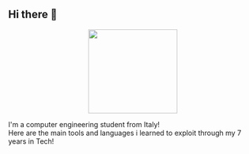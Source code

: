 ## Hi there 👋

<p align="center">
    <img src="https://i.giphy.com/media/v1.Y2lkPTc5MGI3NjExZWNlcTd4MGQ5OG15d2pqOW10dXA1MDE5ZnZ3emdyZ2RhbGxpNHAwbiZlcD12MV9pbnRlcm5hbF9naWZfYnlfaWQmY3Q9Zw/rQ5cWOkvXfoTUZLIPh/giphy.gif" width="180" height="170" />
</p>

I'm a computer engineering student from Italy!<br>
Here are the main tools and languages i learned to exploit through my 7 years in Tech!
